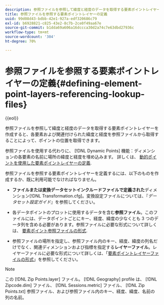 ```yaml
---
description: 参照ファイルを参照して緯度と経度のデータを取得する要素ポイントレイヤーを作成すると、各要素および関連付けられた緯度と経度を参照ファイルから取得することによって、ポイントの位置を取得できます。
title: 参照ファイルを参照する要素ポイントレイヤーの定義
uuid: 99d08d43-bdbb-42e1-927a-edf320686c79
exl-id: b6928821-c825-43e2-8c7b-2ce0f49aa67e
source-git-commit: b1dda69a606a16dccca30d2a74c7e63dbd27936c
workflow-type: tm+mt
source-wordcount: '304'
ht-degree: 70%

---
```


# 参照ファイルを参照する要素ポイントレイヤーの定義{#defining-element-point-layers-referencing-lookup-files}

{{eol}}

参照ファイルを参照して緯度と経度のデータを取得する要素ポイントレイヤーを作成すると、各要素および関連付けられた緯度と経度を参照ファイルから取得することによって、ポイントの位置を取得できます。

参照ファイルを使用する代わりに、 [!DNL Dynamic Points] 機能：ディメンションの各要素の名前に場所の緯度と経度を埋め込みます。 詳しくは、 [動的ポイントを使用した要素ポイントレイヤーの定義](../../../../../home/c-geo-oview/c-wk-img-lyrs/c-elmt-pt-lyrs/c-elmt-pt-lyrs-ref-lkp-files/c-elmt-pt-lyr-file-frmt/c-dyn-pts.md#concept-77ae65bedc3f465489bc135ae7e3c2f3).

参照ファイルを参照する要素ポイントレイヤーを定義するには、以下のものを作成するか、既に利用可能でなければなりません。

* **ファイルまたは変換データセットインクルードファイルで定義された**&#x200B;ディメンション[!DNL Transformation.cfg]。変換設定ファイルについては、『*データセット設定ガイド*』を参照してください。

* 各データポイントのプロットに使用するデータを含む&#x200B;**参照ファイル**。このファイルには、データポイントごとにキー、経度、緯度の少なくとも 3 つのデータ列を含める必要があります。参照ファイルに必要な形式について詳しくは、 [要素ポイント参照ファイルの形式](../../../../../home/c-geo-oview/c-wk-img-lyrs/c-elmt-pt-lyrs/c-elmt-pt-lyrs-ref-lkp-files/c-elmt-pt-lkp-file-frmt.md#concept-c059121019ea4dbcb1c17129567f4121).

* 参照ファイルの場所を指定し、参照ファイル内のキー、経度、緯度の列名だけでなく、関連ディメンションおよび指標を指定する&#x200B;**レイヤーファイル**。レイヤーファイルに必要な形式について詳しくは、「[要素ポイントレイヤーファイルの形式](../../../../../home/c-geo-oview/c-wk-img-lyrs/c-elmt-pt-lyrs/c-elmt-pt-lyrs-ref-lkp-files/c-elmt-pt-lyr-file-frmt/c-elmt-pt-lyr-file-frmt.md#concept-678a95cb69644105a7af1b86ad5a5981)」を参照してください。

>[!NOTE]
>
>この [!DNL Zip Points.layer] ファイル。 [!DNL Geography] profile は、 [!DNL Zipcode.dim] ファイル、 [!DNL Sessions.metric] ファイル、 [!DNL Zip Points.txt] 参照ファイル、および参照ファイル内のキー、経度、緯度、名前の列の名前。

